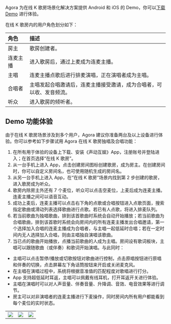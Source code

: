 Agora 为在线 K 歌房场景化解决方案提供 Android 和 iOS 的 Demo，你可以[下载 Demo](https://docs.agora.io/cn/online-ktv/downloads?platform=All%20Platforms) 进行体验。

在线 K 歌房内的用户角色划分如下：

| 角色     | 描述                                           |
| :------- | :--------------------------------------------- |
| 房主     | 歌房创建者。                                     |
| 连麦主播 | 进入歌房后，通过上麦成为连麦主播。               |
| 主唱     | 连麦主播点歌后进行排麦演唱，正在演唱者成为主唱。 |
| 合唱者     | 主唱发起合唱邀请后，连麦主播接受邀请，成为合唱者，可以收、发音频流。 |
| 听众     | 进入歌房的倾听者。                               |

## Demo 功能体验

由于在线 K 歌房场景涉及到多个用户，Agora 建议你准备两台及以上设备进行体验。你可以参考如下步骤试用 Agora 在线 K 歌房独唱及合唱功能：

1. 在所有用于体验的设备上下载、安装《声动互娱》App，注册账号并登陆进入；在首页选择“在线 K 歌房”。
2. 从一台手机上进入 App，点击创建房间图标创建歌房，成为房主。在创建房间时，你可以自定义房间名，也可使用随机生成的房间名。
3. 从另一台手机上进入 App，在“在线 K 歌房”场景内找到第 2 步创建的歌房，进入歌房成为听众。
4. 歌房内除房主外还有 7 个麦位，听众可以点击空麦位，上麦后成为连麦主播。连麦主播之间可以语音互动。
5. 成功上麦后，连麦主播可以点击右下角的点歌或合唱按钮进入点歌页面，搜索指定歌曲或滑动列表选择歌曲进行点歌。若已有人点歌，将进入排麦队列。
6. 若当前歌曲为独唱歌曲，排到该首歌曲时系统会自动开始播放；若当前歌曲为合唱歌曲，排到该首歌时系统会向房间内的所有连麦主播发出合唱邀请，第一个选择加入合唱的连麦主播成为合唱者，与主唱一起低延时合唱；若在一定时间内无人选择加入合唱，则由主唱独自演唱该歌曲。
7. 当已点的歌曲开始播放，点播当前歌曲的人成为主唱。房间设有歌词板块，主唱可以跟随歌曲（或伴奏）和歌词开始演唱。与此同时：

  - 主唱可以点击暂停/播放或切歌按钮对歌曲进行控制，点击原唱按钮进行原唱和伴奏的切换，点击屏幕左下角话筒按钮来开启或关闭麦克风。
 - 在主唱在演唱过程中，系统将根据音准值的匹配程度对歌唱进行打分。
 - App 支持超低延时耳返，主唱可以佩戴有线耳机，打开耳返开关进行体验。
 - 主唱在演唱时可以对人声音量、伴奏音量、升降调、音效、电音效果等进行调节。
 - 房主可以对非演唱者的连麦主播进行下麦操作，同时房间内所有用户都能看到每个麦位的实时状态。
	 
<table style="border:0px;">
<tr>
  <td><img src="https://web-cdn.agora.io/docs-files/1665384752158"></td>
  <td><img src="https://web-cdn.agora.io/docs-files/1665384804380"></td>
  <td><img src="https://web-cdn.agora.io/docs-files/1665384855881"></td>
</tr>
</table>
